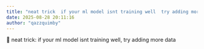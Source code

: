 ```yaml
---
title: "neat trick  if your ml model isnt training well  try adding more data"
date: 2025-08-28 20:11:16
author: "qazzquimby"
---
```


💭 neat trick: if your ml model isnt training well, try adding more data